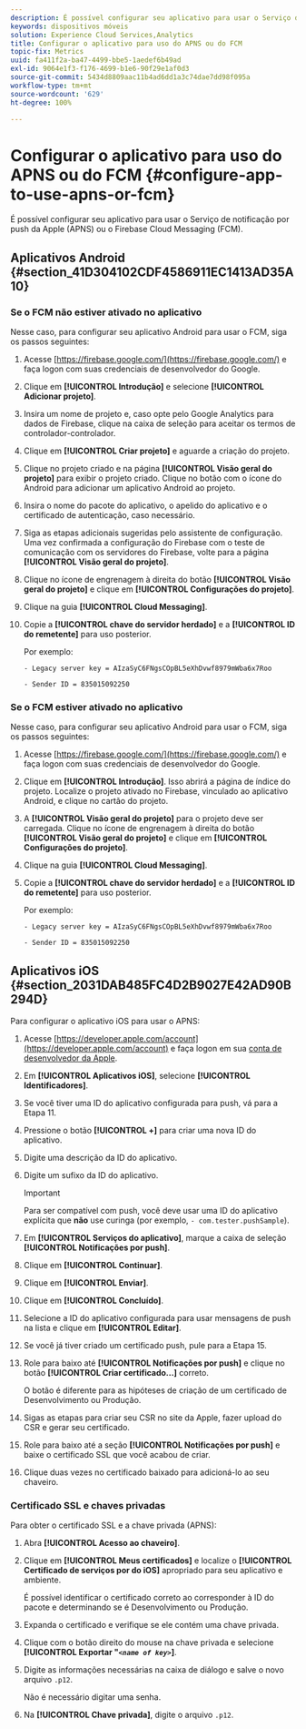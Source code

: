 ```yaml
---
description: É possível configurar seu aplicativo para usar o Serviço de notificação por push da Apple (APNS) ou o Firebase Cloud Messaging (FCM).
keywords: dispositivos móveis
solution: Experience Cloud Services,Analytics
title: Configurar o aplicativo para uso do APNS ou do FCM
topic-fix: Metrics
uuid: fa411f2a-ba47-4499-bbe5-1aedef6b49ad
exl-id: 9064e1f3-f176-4699-b1e6-90f29e1af0d3
source-git-commit: 5434d8809aac11b4ad6dd1a3c74dae7dd98f095a
workflow-type: tm+mt
source-wordcount: '629'
ht-degree: 100%

---
```


# Configurar o aplicativo para uso do APNS ou do FCM {#configure-app-to-use-apns-or-fcm}

É possível configurar seu aplicativo para usar o Serviço de notificação por push da Apple (APNS) ou o Firebase Cloud Messaging (FCM).

## Aplicativos Android {#section_41D304102CDF4586911EC1413AD35A10}

### Se o FCM não estiver ativado no aplicativo

Nesse caso, para configurar seu aplicativo Android para usar o FCM, siga os passos seguintes:

1. Acesse [https://firebase.google.com/](https://firebase.google.com/) e faça logon com suas credenciais de desenvolvedor do Google.

1. Clique em **[!UICONTROL Introdução]** e selecione **[!UICONTROL Adicionar projeto]**.

1. Insira um nome de projeto e, caso opte pelo Google Analytics para dados de Firebase, clique na caixa de seleção para aceitar os termos de controlador-controlador.

1. Clique em **[!UICONTROL Criar projeto]** e aguarde a criação do projeto.

1. Clique no projeto criado e na página **[!UICONTROL Visão geral do projeto]** para exibir o projeto criado. Clique no botão com o ícone do Android para adicionar um aplicativo Android ao projeto.

1. Insira o nome do pacote do aplicativo, o apelido do aplicativo e o certificado de autenticação, caso necessário.

1. Siga as etapas adicionais sugeridas pelo assistente de configuração. Uma vez confirmada a configuração do Firebase com o teste de comunicação com os servidores do Firebase, volte para a página **[!UICONTROL Visão geral do projeto]**.

1. Clique no ícone de engrenagem à direita do botão **[!UICONTROL Visão geral do projeto]** e clique em **[!UICONTROL Configurações do projeto]**.

1. Clique na guia **[!UICONTROL Cloud Messaging]**.

1. Copie a **[!UICONTROL chave do servidor herdado]** e a **[!UICONTROL ID do remetente]** para uso posterior.

   Por exemplo:

   ```
   - Legacy server key = AIzaSyC6FNgsCOpBL5eXhDvwf8979mWba6x7Roo
   ```

   ```
   - Sender ID = 835015092250
   ```

### Se o FCM estiver ativado no aplicativo

Nesse caso, para configurar seu aplicativo Android para usar o FCM, siga os passos seguintes:

1. Acesse [https://firebase.google.com/](https://firebase.google.com/) e faça logon com suas credenciais de desenvolvedor do Google.

1. Clique em **[!UICONTROL Introdução]**. Isso abrirá a página de índice do projeto. Localize o projeto ativado no Firebase, vinculado ao aplicativo Android, e clique no cartão do projeto.

1. A **[!UICONTROL Visão geral do projeto]** para o projeto deve ser carregada. Clique no ícone de engrenagem à direita do botão **[!UICONTROL Visão geral do projeto]** e clique em **[!UICONTROL Configurações do projeto]**.

1. Clique na guia **[!UICONTROL Cloud Messaging]**.

1. Copie a **[!UICONTROL chave do servidor herdado]** e a **[!UICONTROL ID do remetente]** para uso posterior.

   Por exemplo:

   ```
   - Legacy server key = AIzaSyC6FNgsCOpBL5eXhDvwf8979mWba6x7Roo
   ```

   ```
   - Sender ID = 835015092250
   ```



## Aplicativos iOS {#section_2031DAB485FC4D2B9027E42AD90B294D}

Para configurar o aplicativo iOS para usar o APNS:

1. Acesse [https://developer.apple.com/account](https://developer.apple.com/account) e faça logon em sua [conta de desenvolvedor da Apple](https://developer.apple.com/account).
1. Em **[!UICONTROL Aplicativos iOS]**, selecione **[!UICONTROL Identificadores]**.
1. Se você tiver uma ID do aplicativo configurada para push, vá para a Etapa 11.
1. Pressione o botão **[!UICONTROL +]** para criar uma nova ID do aplicativo.
1. Digite uma descrição da ID do aplicativo.
1. Digite um sufixo da ID do aplicativo.

   >[!IMPORTANT]
   >
   >Para ser compatível com push, você deve usar uma ID do aplicativo explícita que **não** use curinga (por exemplo, `- com.tester.pushSample`).

1. Em **[!UICONTROL Serviços do aplicativo]**, marque a caixa de seleção **[!UICONTROL Notificações por push]**.
1. Clique em **[!UICONTROL Continuar]**.
1. Clique em **[!UICONTROL Enviar]**.
1. Clique em **[!UICONTROL Concluído]**.
1. Selecione a ID do aplicativo configurada para usar mensagens de push na lista e clique em **[!UICONTROL Editar]**.
1. Se você já tiver criado um certificado push, pule para a Etapa 15.
1. Role para baixo até **[!UICONTROL Notificações por push]** e clique no botão **[!UICONTROL Criar certificado…]** correto.

   O botão é diferente para as hipóteses de criação de um certificado de Desenvolvimento ou Produção.
1. Sigas as etapas para criar seu CSR no site da Apple, fazer upload do CSR e gerar seu certificado.
1. Role para baixo até a seção **[!UICONTROL Notificações por push]** e baixe o certificado SSL que você acabou de criar.
1. Clique duas vezes no certificado baixado para adicioná-lo ao seu chaveiro.

### Certificado SSL e chaves privadas

Para obter o certificado SSL e a chave privada (APNS):

1. Abra **[!UICONTROL Acesso ao chaveiro]**.
1. Clique em **[!UICONTROL Meus certificados]** e localize o **[!UICONTROL Certificado de serviços por do iOS]** apropriado para seu aplicativo e ambiente.

   É possível identificar o certificado correto ao corresponder à ID do pacote e determinando se é Desenvolvimento ou Produção.

1. Expanda o certificado e verifique se ele contém uma chave privada.
1. Clique com o botão direito do mouse na chave privada e selecione **[!UICONTROL Exportar &quot;*`<name of key>`*]**.
1. Digite as informações necessárias na caixa de diálogo e salve o novo arquivo `.p12`.

   Não é necessário digitar uma senha.

1. Na **[!UICONTROL Chave privada]**, digite o arquivo `.p12`.
